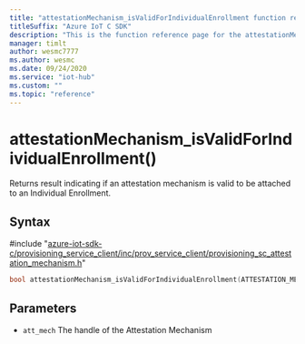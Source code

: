 ```yaml
---                             
title: "attestationMechanism_isValidForIndividualEnrollment function reference | Microsoft Docs" 
titleSuffix: "Azure IoT C SDK"            
description: "This is the function reference page for the attestationMechanism_isValidForIndividualEnrollment() function in the Azure IoT C SDK. This SDK is used with Azure IoT Hub and Azure IoT Hub Device Provisioning Service"            
manager: timlt                 
author: wesmc7777              
ms.author: wesmc               
ms.date: 09/24/2020                    
ms.service: "iot-hub"             
ms.custom: ""                
ms.topic: "reference"        
---                            
```


# attestationMechanism_isValidForIndividualEnrollment()

Returns result indicating if an attestation mechanism is valid to be attached to an Individual Enrollment.

## Syntax

\#include "[azure-iot-sdk-c/provisioning_service_client/inc/prov_service_client/provisioning_sc_attestation_mechanism.h](../provisioning-sc-attestation-mechanism-h.md)"  
```C
bool attestationMechanism_isValidForIndividualEnrollment(ATTESTATION_MECHANISM_HANDLE  MU_C2);
```

## Parameters
* `att_mech` The handle of the Attestation Mechanism

